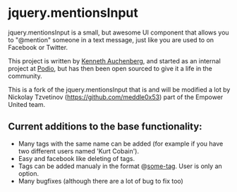 jquery.mentionsInput
=================
jquery.mentionsInput is a small, but awesome UI component that allows you to "@mention" someone in a text message, just like you are used to on Facebook or Twitter.

This project is written by [Kenneth Auchenberg](http://kenneth.io), and started as an internal project at [Podio](http://podio.com), but has then been open sourced to give it a life in the community.

This is a fork of the jquery.mentionsInput that is and will be modified a lot by Nickolay Tzvetinov (https://github.com/meddle0x53) part of the Empower United team.

## Current additions to the base functionality:
- Many tags with the same name can be added (for example if you have two different users named 'Kurt Cobain').
- Easy and facebook like deleting of tags.
- Tags can be added manualy in the format @[some-tag](user:id). User is only an option.
- Many bugfixes (although there are a lot of bug to fix too)
